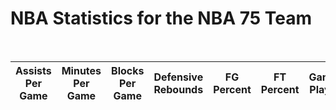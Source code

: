 <h1>NBA Statistics for the NBA 75 Team</h1>
<br>

<html>
<body>

<script>
  var requestOptions = {
    method: 'GET',
    redirect: 'follow'
  };

  fetch("https://tri3dev.duckdns.org/api/nbastats", requestOptions)
    .then(response => response.json())
    .then(data => {
      const table = document.getElementById("sportsTable");
      const tbody = document.createElement("tbody");

      data.forEach(player => {
        const row = document.createElement("tr");

        // Iterate over each property and create a table cell (td) for it
        for (const key in player) {
          const cell = document.createElement("td");
          cell.innerText = player[key];
          row.appendChild(cell);
        }

        tbody.appendChild(row);
      });

      table.appendChild(tbody);
    })
    .catch(error => console.log('error', error));

  // Rest of the code...
</script>

  <!-- defines the tableID that is going to be referred to later in this segment -->
  <table id="sportsTable">
    <thead>
        <tr>
            <!-- these are the sortTable functions for each of the columns. the onclick triggers a sorting response on selecting the column header. -->
            <th onclick="sortTable('assists per game')">Assists Per Game</th>
            <th onclick="sortTable('minutes per game')">Minutes Per Game</th>
            <th onclick="sortTable('blocks per game')">Blocks Per Game</th>
            <th onclick="sortTable('defensive rebounds')">Defensive Rebounds</th>
            <th onclick="sortTable('fg percent')">FG Percent</th>
            <th onclick="sortTable('ft percent')">FT Percent</th>
            <th onclick="sortTable('games played')">Games Played</th>
            <th onclick="sortTable('height (inches)')">Height (inches)</th>
            <th onclick="sortTable('name')">Name</th>
            <th onclick="sortTable('offensive rebounds')">Offensive Rebounds</th>
            <th onclick="sortTable('points per game')">Points Per Game</th>
            <th onclick="sortTable('steals per game')">Steals Per Game</th>
            <th onclick="sortTable('team')">Team</th>
            <th onclick="sortTable('three percent')">Three Percent</th>
            <th onclick="sortTable('weight (pounds)')">Weight (pounds)</th>
        </tr>
    </thead>
  </table>

<script>
    // sortTable function meant to sort based on each column header
    function sortTable(columnName) {
        const table = document.getElementById('sportsTable');
        // constant calls the tableID previously defined
        const rows = Array.from(table.tBodies[0].getElementsByTagName('tr'));
        const headerRow = table.getElementsByTagName('thead')[0].getElementsByTagName('tr')[0];
        const isAscending = !headerRow.classList.contains('asc');
        // very important line. the asc class helps the function decide whether or not the column is going to be sorted in an ascending or descending order. 

        rows.sort((rowA, rowB) => {
            // Get the cell values of the selected column for comparison
            let cellA = rowA.querySelector(`td:nth-child(${getColumnIndex(columnName)})`).innerText;
            let cellB = rowB.querySelector(`td:nth-child(${getColumnIndex(columnName)})`).innerText;
            // the nth-child selector is different from normal JS arrays, these have an index starting at 1 rather than 0
            // the rows are sorted based on the column. getColumnIndex is used to get the index of the sorting stats in each column. 

            if (columnName.toLowerCase() === 'name' || columnName.toLowerCase() === 'team') {
                // Sort alphabetically if the column is "Name" or "Team"
                return isAscending ? cellA.localeCompare(cellB, undefined, { sensitivity: 'base' }) : cellB.localeCompare(cellA, undefined, { sensitivity: 'base' });
            }

            // this if segment is for special situations with the name and team columns. since they process strings and need to be sorted alphabetically, so localeCompare is used to sort the rows by comparing cellA and cellB's values.

            // convert the cell values to numbers for the "Games Played" column
            if (columnName.toLowerCase() === 'games played') {
                cellA = parseInt(cellA);
                cellB = parseInt(cellB);
            }

            // games played was not sorting for some odd reason, which is why this if statement is necessary
            // the purpose is to parse the values in the games played column as integers, and then sorting them numerically.
            return isAscending ? cellA - cellB : cellB - cellA;
        });

        rows.forEach(row => table.tBodies[0].appendChild(row));
        headerRow.classList.toggle('asc');
        // this is meant for after sorting. after the sorting is done, the appendChild is used to format and append the SORTED data to the table.
    }

    
    function getColumnIndex(columnName) {
        // each column name is taken in columnName to get the index of the column values
        const table = document.getElementById('sportsTable');
        const headerRow = table.getElementsByTagName('thead')[0].getElementsByTagName('tr')[0];
        // contains the column headers, index is 0
        const headers = Array.from(headerRow.getElementsByTagName('th'));

        return headers.findIndex(header => header.innerText.toLowerCase() === columnName.toLowerCase()) + 1;
        // column header names are converted to lowercase. the sortTable is formatted like that as seen above - the IDs are all lowercase, but the formatted frontend headers are all uppercase, so they need to be converted to lowercase. makes process a whole lot easier and more efficient rather than having to deal with manually matching the ID names and column header names.
    }
</script>


<script>

const resultContainer = document.getElementById("result");
  // prepare URL's to allow easy switch from deployment and localhost
const url = "https://tri3dev.duckdns.org/api/nbastats"
const create_fetch = url + '/create';
const read_fetch = url + '/';
read_players();

function read_players() {
    // prepare fetch options
    const read_options = {
      method: 'GET', // *GET, POST, PUT, DELETE, etc.
      mode: 'cors', // no-cors, *cors, same-origin
      cache: 'default', // *default, no-cache, reload, force-cache, only-if-cached
      credentials: 'omit', // include, *same-origin, omit
      headers: {
        'Content-Type': 'application/json'
      },
    };     // fetch the data from API
    fetch(read_fetch, read_options)
      // response is a RESTful "promise" on any successful fetch
      .then(response => {
        // check for response errors
        if (response.status !== 200) {
            const errorMsg = 'Database read error: ' + response.status;
            console.log(errorMsg);
            const tr = document.createElement("tr");
            const td = document.createElement("td");
            td.innerHTML = errorMsg;
            tr.appendChild(td);
            return;
        }
        // valid response will have json data
        response.json().then(data => {
            console.log(data);
            for (let row in data) {
              console.log(data[row]);
              add_row(data[row]);
            }
        })
    })
      // catch fetch errors (ie ACCESS to server blocked)
    .catch(err => {
      console.error(err);
      const tr = document.createElement("tr");
      const td = document.createElement("td");
      td.innerHTML = err;
      tr.appendChild(td);
      resultContainer.appendChild(tr);
    });
  }

</script>

</body>
</html>